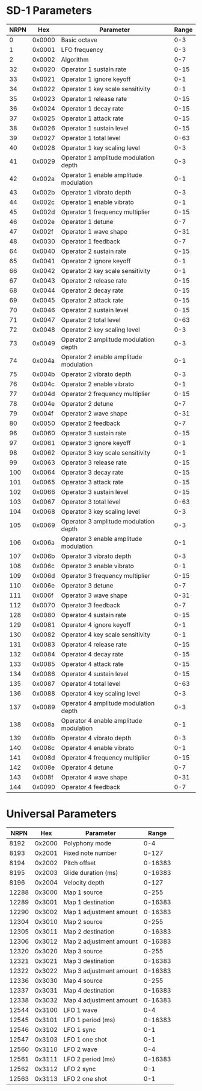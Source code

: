 # SD-1 Parameters

| NRPN | Hex    | Parameter                              | Range |
| ---- | ------ | -------------------------------------- | ----- |
| 0    | 0x0000 | Basic octave                           | 0-3   |
| 1    | 0x0001 | LFO frequency                          | 0-3   |
| 2    | 0x0002 | Algorithm                              | 0-7   |
| 32   | 0x0020 | Operator 1 sustain rate                | 0-15  |
| 33   | 0x0021 | Operator 1 ignore keyoff               | 0-1   |
| 34   | 0x0022 | Operator 1 key scale sensitivity       | 0-1   |
| 35   | 0x0023 | Operator 1 release rate                | 0-15  |
| 36   | 0x0024 | Operator 1 decay rate                  | 0-15  |
| 37   | 0x0025 | Operator 1 attack rate                 | 0-15  |
| 38   | 0x0026 | Operator 1 sustain level               | 0-15  |
| 39   | 0x0027 | Operator 1 total level                 | 0-63  |
| 40   | 0x0028 | Operator 1 key scaling level           | 0-3   |
| 41   | 0x0029 | Operator 1 amplitude modulation depth  | 0-3   |
| 42   | 0x002a | Operator 1 enable amplitude modulation | 0-1   |
| 43   | 0x002b | Operator 1 vibrato depth               | 0-3   |
| 44   | 0x002c | Operator 1 enable vibrato              | 0-1   |
| 45   | 0x002d | Operator 1 frequency multiplier        | 0-15  |
| 46   | 0x002e | Operator 1 detune                      | 0-7   |
| 47   | 0x002f | Operator 1 wave shape                  | 0-31  |
| 48   | 0x0030 | Operator 1 feedback                    | 0-7   |
| 64   | 0x0040 | Operator 2 sustain rate                | 0-15  |
| 65   | 0x0041 | Operator 2 ignore keyoff               | 0-1   |
| 66   | 0x0042 | Operator 2 key scale sensitivity       | 0-1   |
| 67   | 0x0043 | Operator 2 release rate                | 0-15  |
| 68   | 0x0044 | Operator 2 decay rate                  | 0-15  |
| 69   | 0x0045 | Operator 2 attack rate                 | 0-15  |
| 70   | 0x0046 | Operator 2 sustain level               | 0-15  |
| 71   | 0x0047 | Operator 2 total level                 | 0-63  |
| 72   | 0x0048 | Operator 2 key scaling level           | 0-3   |
| 73   | 0x0049 | Operator 2 amplitude modulation depth  | 0-3   |
| 74   | 0x004a | Operator 2 enable amplitude modulation | 0-1   |
| 75   | 0x004b | Operator 2 vibrato depth               | 0-3   |
| 76   | 0x004c | Operator 2 enable vibrato              | 0-1   |
| 77   | 0x004d | Operator 2 frequency multiplier        | 0-15  |
| 78   | 0x004e | Operator 2 detune                      | 0-7   |
| 79   | 0x004f | Operator 2 wave shape                  | 0-31  |
| 80   | 0x0050 | Operator 2 feedback                    | 0-7   |
| 96   | 0x0060 | Operator 3 sustain rate                | 0-15  |
| 97   | 0x0061 | Operator 3 ignore keyoff               | 0-1   |
| 98   | 0x0062 | Operator 3 key scale sensitivity       | 0-1   |
| 99   | 0x0063 | Operator 3 release rate                | 0-15  |
| 100  | 0x0064 | Operator 3 decay rate                  | 0-15  |
| 101  | 0x0065 | Operator 3 attack rate                 | 0-15  |
| 102  | 0x0066 | Operator 3 sustain level               | 0-15  |
| 103  | 0x0067 | Operator 3 total level                 | 0-63  |
| 104  | 0x0068 | Operator 3 key scaling level           | 0-3   |
| 105  | 0x0069 | Operator 3 amplitude modulation depth  | 0-3   |
| 106  | 0x006a | Operator 3 enable amplitude modulation | 0-1   |
| 107  | 0x006b | Operator 3 vibrato depth               | 0-3   |
| 108  | 0x006c | Operator 3 enable vibrato              | 0-1   |
| 109  | 0x006d | Operator 3 frequency multiplier        | 0-15  |
| 110  | 0x006e | Operator 3 detune                      | 0-7   |
| 111  | 0x006f | Operator 3 wave shape                  | 0-31  |
| 112  | 0x0070 | Operator 3 feedback                    | 0-7   |
| 128  | 0x0080 | Operator 4 sustain rate                | 0-15  |
| 129  | 0x0081 | Operator 4 ignore keyoff               | 0-1   |
| 130  | 0x0082 | Operator 4 key scale sensitivity       | 0-1   |
| 131  | 0x0083 | Operator 4 release rate                | 0-15  |
| 132  | 0x0084 | Operator 4 decay rate                  | 0-15  |
| 133  | 0x0085 | Operator 4 attack rate                 | 0-15  |
| 134  | 0x0086 | Operator 4 sustain level               | 0-15  |
| 135  | 0x0087 | Operator 4 total level                 | 0-63  |
| 136  | 0x0088 | Operator 4 key scaling level           | 0-3   |
| 137  | 0x0089 | Operator 4 amplitude modulation depth  | 0-3   |
| 138  | 0x008a | Operator 4 enable amplitude modulation | 0-1   |
| 139  | 0x008b | Operator 4 vibrato depth               | 0-3   |
| 140  | 0x008c | Operator 4 enable vibrato              | 0-1   |
| 141  | 0x008d | Operator 4 frequency multiplier        | 0-15  |
| 142  | 0x008e | Operator 4 detune                      | 0-7   |
| 143  | 0x008f | Operator 4 wave shape                  | 0-31  |
| 144  | 0x0090 | Operator 4 feedback                    | 0-7   |

# Universal Parameters

| NRPN  | Hex    | Parameter               | Range   |
| ----- | ------ | ----------------------- | ------- |
| 8192  | 0x2000 | Polyphony mode          | 0-4     |
| 8193  | 0x2001 | Fixed note number       | 0-127   |
| 8194  | 0x2002 | Pitch offset            | 0-16383 |
| 8195  | 0x2003 | Glide duration (ms)     | 0-16383 |
| 8196  | 0x2004 | Velocity depth          | 0-127   |
| 12288 | 0x3000 | Map 1 source            | 0-255   |
| 12289 | 0x3001 | Map 1 destination       | 0-16383 |
| 12290 | 0x3002 | Map 1 adjustment amount | 0-16383 |
| 12304 | 0x3010 | Map 2 source            | 0-255   |
| 12305 | 0x3011 | Map 2 destination       | 0-16383 |
| 12306 | 0x3012 | Map 2 adjustment amount | 0-16383 |
| 12320 | 0x3020 | Map 3 source            | 0-255   |
| 12321 | 0x3021 | Map 3 destination       | 0-16383 |
| 12322 | 0x3022 | Map 3 adjustment amount | 0-16383 |
| 12336 | 0x3030 | Map 4 source            | 0-255   |
| 12337 | 0x3031 | Map 4 destination       | 0-16383 |
| 12338 | 0x3032 | Map 4 adjustment amount | 0-16383 |
| 12544 | 0x3100 | LFO 1 wave              | 0-4     |
| 12545 | 0x3101 | LFO 1 period (ms)       | 0-16383 |
| 12546 | 0x3102 | LFO 1 sync              | 0-1     |
| 12547 | 0x3103 | LFO 1 one shot          | 0-1     |
| 12560 | 0x3110 | LFO 2 wave              | 0-4     |
| 12561 | 0x3111 | LFO 2 period (ms)       | 0-16383 |
| 12562 | 0x3112 | LFO 2 sync              | 0-1     |
| 12563 | 0x3113 | LFO 2 one shot          | 0-1     |
